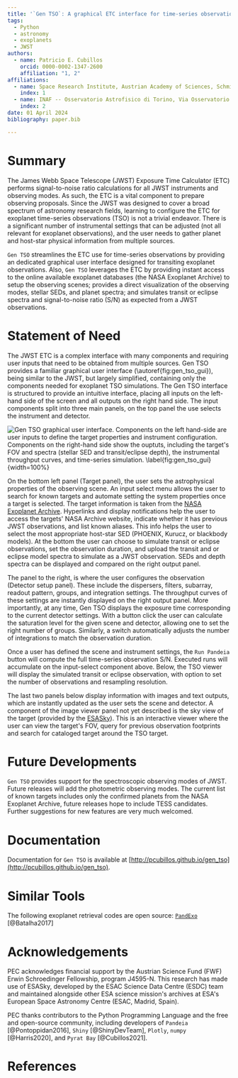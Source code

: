 ```yaml
---
title: '`Gen TSO`: A graphical ETC interface for time-series observations of exoplanets'
tags:
  - Python
  - astronomy
  - exoplanets
  - JWST
authors:
  - name: Patricio E. Cubillos
    orcid: 0000-0002-1347-2600
    affiliation: "1, 2"
affiliations:
  - name: Space Research Institute, Austrian Academy of Sciences, Schmiedlstrasse 6, A-8042, Graz, Austria
    index: 1
  - name: INAF -- Osservatorio Astrofisico di Torino, Via Osservatorio 20, 10025 Pino Torinese, Italy
    index: 2
date: 01 April 2024
bibliography: paper.bib

--- 
```


# Summary

The James Webb Space Telescope (JWST) Exposure Time Calculator (ETC)
performs signal-to-noise ratio calculations for all JWST instruments
and observing modes.  As such, the ETC is a vital component to prepare
observing proposals.  Since the JWST was designed to cover a broad
spectrum of astronomy research fields, learning to configure the ETC
for exoplanet time-series observations (TSO) is not a trivial
endeavor.  There is a significant number of instrumental settings that
can be adjusted (not all relevant for exoplanet observations), and the
user needs to gather planet and host-star physical information from
multiple sources.

`Gen TSO` streamlines the ETC use for time-series observations by
providing an dedicated graphical user interface designed for
transiting exoplanet observations.  Also, `Gen TSO` leverages the ETC
by providing instant access to the online available exoplanet
databases (the NASA Exoplanet Archive) to setup the observing scenes;
provides a direct visualization of the observing modes, stellar SEDs,
and planet spectra; and simulates transit or eclipse spectra and
signal-to-noise ratio (S/N) as expected from a JWST observations.


# Statement of Need

The JWST ETC is a complex interface with many components and requiring
user inputs that need to be obtained from multiple sources.  Gen TSO
provides a familiar graphical user interface
(\autoref{fig:gen_tso_gui}), being similar to the JWST, but largely
simplified, containing only the components needed for exoplanet TSO
simulations.  The Gen TSO interface is structured to provide an
intuitive interface, placing all inputs on the left-hand side of the
screen and all outputs on the right hand side.  The input components
split into three main panels, on the top panel the use selects the
instrument and detector.

![Gen TSO graphical user interface.  Components on the left hand-side are user inputs to define the target properties and instrument configuration.  Components on the right-hand side show the ouptuts, including the target's FOV and spectra (stellar SED and transit/eclipse depth), the instrumental throughput curves, and time-series simulation. \label{fig:gen_tso_gui}](gen_tso_gui){width=100%}


On the bottom left panel (Target panel), the user sets the
astrophysical properties of the observing scene.  An input select menu
allows the user to search for known targets and automate setting the
system properties once a target is selected.  The target information
is taken from the [NASA Exoplanet
Archive](https://exoplanetarchive.ipac.caltech.edu).  Hyperlinks and
display notifications help the user to access the targets' NASA
Archive website, indicate whether it has previous JWST observations,
and list known aliases.  This info helps the user to select the most
appropriate host-star SED (PHOENIX, Kurucz, or blackbody models). At
the bottom the user can choose to simulate transit or eclipse
observations, set the observation duration, and upload the transit and
or eclipse model spectra to simulate as a JWST observation.  SEDs and
depth spectra can be displayed and compared on the right output panel.

The panel to the right, is where the user configures the observation
(Detector setup panel).  These include the dispersers, filters,
subarray, readout pattern, groups, and integration settings.  The
throughput curves of these settings are instantly displayed on the
right output panel.  More importantly, at any time, Gen TSO displays
the exposure time corresponding to the current detector settings.
With a button click the user can calculate the saturation level for
the given scene and detector, allowing one to set the right number of
groups.  Similarly, a switch automatically adjusts the number of
integrations to match the observation duration.

Once a user has defined the scene and instrument settings, the `Run
Pandeia` button will compute the full time-series observation S/N.
Executed runs will accumulate on the input-select component above.
Below, the TSO viewer will display the simulated transit or eclipse
observation, with option to set the number of observations and
resampling resolution.

The last two panels below display information with images and text
outputs, which are instantly updated as the user sets the scene and
detector.  A component of the image viewer panel not yet described is
the sky view of the target (provided by the
[ESASky](https://www.cosmos.esa.int/web/esdc/esasky-help)).  This is
an interactive viewer where the user can view the target's FOV, query
for previous observation footprints and search for cataloged target
around the TSO target.


# Future Developments

`Gen TSO` provides support for the spectroscopic observing modes of
JWST.  Future releases will add the photometric observing modes.  The
current list of known targets includes only the confirmed planets from
the NASA Exoplanet Archive, future releases hope to include TESS
candidates. Further suggestions for new features are very much
welcomed.


# Documentation

Documentation for `Gen TSO` is available at
[http://pcubillos.github.io/gen_tso](http://pcubillos.github.io/gen_tso).


# Similar Tools

The following exoplanet retrieval codes are open source:
[`PandExo`](https://github.com/natashabatalha/PandExo) [@Batalha2017]


# Acknowledgements


PEC acknowledges financial support by the Austrian Science Fund (FWF)
Erwin Schroedinger Fellowship, program J4595-N.  This research has
made use of ESASky, developed by the ESAC Science Data Centre (ESDC)
team and maintained alongside other ESA science mission's archives at
ESA's European Space Astronomy Centre (ESAC, Madrid, Spain).

PEC thanks contributors to the Python Programming Language and the free
and open-source community, including developers of
`Pandeia` [@Pontoppidan2016], 
`Shiny` [@ShinyDevTeam],
`Plotly`,
`numpy` [@Harris2020], and
`Pyrat Bay` [@Cubillos2021].

# References
